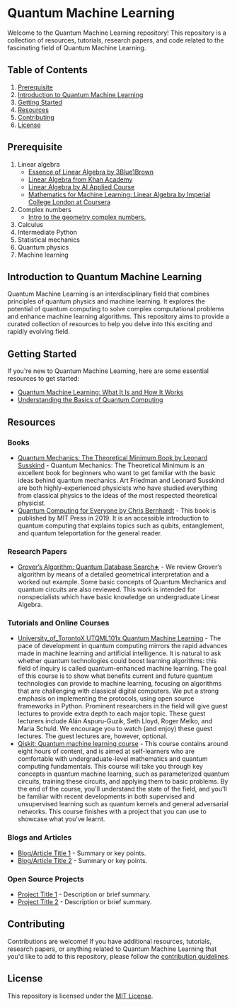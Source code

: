 # Quantum Machine Learning

Welcome to the Quantum Machine Learning repository! This repository is a collection of resources, tutorials, research papers, and code related to the fascinating field of Quantum Machine Learning.
## Table of Contents

1. [Prerequisite](#prerequisite)
2. [Introduction to Quantum Machine Learning](#introduction-to-quantum-machine-learning)
3. [Getting Started](#getting-started)
4. [Resources](#resources)
5. [Contributing](#contributing)
6. [License](#license)


## Prerequisite 

1. Linear algebra
    - [Essence of Linear Algebra by 3Blue1Brown](https://www.youtube.com/playlist?list=PLZHQObOWTQDPD3MizzM2xVFitgF8hE_ab)
    - [Linear Algebra from Khan Academy](https://www.khanacademy.org/math/linear-algebra)
    - [Linear Algebra by AI Applied Course](https://www.appliedaicourse.com/lecture/11/applied-machine-learning-online-course/2829/why-learn-it/0/free-videos)
    - [Mathematics for Machine Learning: Linear Algebra by Imperial College London at Coursera](https://www.coursera.org/learn/linear-algebra-machine-learning)
2. Complex numbers
    - [Intro to the geometry complex numbers.](https://www.youtube.com/watch?v=5PcpBw5Hbwo)
4. Calculus
5. Intermediate Python
6. Statistical mechanics
7. Quantum physics
8. Machine learning



## Introduction to Quantum Machine Learning

Quantum Machine Learning is an interdisciplinary field that combines principles of quantum physics and machine learning. It explores the potential of quantum computing to solve complex computational problems and enhance machine learning algorithms. This repository aims to provide a curated collection of resources to help you delve into this exciting and rapidly evolving field.

## Getting Started

If you're new to Quantum Machine Learning, here are some essential resources to get started:

- [Quantum Machine Learning: What It Is and How It Works](link_to_intro_article)
- [Understanding the Basics of Quantum Computing](link_to_quantum_computing_intro)

## Resources

### Books
- [Quantum Mechanics: The Theoretical Minimum Book by Leonard Susskind](/books/QuaMecTheTheMin.pdf) - Quantum Mechanics: The Theoretical Minimum is an excellent book for beginners who want to get familiar with the basic ideas behind quantum mechanics. Art Friedman and Leonard Susskind are both highly-experienced physicists who have studied everything from classical physics to the ideas of the most respected theoretical physicist.
- [ Quantum Computing for Everyone by Chris Bernhardt](/books/Quantum_Computing_for_Everyone.pdf) - This book is published by MIT Press in 2019. It is an accessible introduction to quantum computing that explains topics such as qubits, entanglement, and quantum teleportation for the general reader.


### Research Papers
- [Grover’s Algorithm: Quantum Database Search∗](research_paper/GroverAlgorithm_QuantumDatabaseSearch.pdf) - We review Grover’s algorithm by means of a detailed geometrical interpretation and a worked out example. Some basic concepts of Quantum Mechanics and quantum circuits are also reviewed. This work is intended for nonspecialists which have basic knowledge on undergraduate Linear Algebra.

### Tutorials and Online Courses
- [University_of_TorontoX UTQML101x Quantum Machine Learning]([link_to_tutorial1](https://learning.edx.org/course/course-v1:University_of_TorontoX+UTQML101x+2T2019/home)) - The pace of development in quantum computing mirrors the rapid advances made in machine learning and artificial intelligence. It is natural to ask whether quantum technologies could boost learning algorithms: this field of inquiry is called quantum-enhanced machine learning. The goal of this course is to show what benefits current and future quantum technologies can provide to machine learning, focusing on algorithms that are challenging with classical digital computers. We put a strong emphasis on implementing the protocols, using open source frameworks in Python. Prominent researchers in the field will give guest lectures to provide extra depth to each major topic. These guest lecturers include Alán Aspuru-Guzik, Seth Lloyd, Roger Melko, and Maria Schuld. We encourage you to watch (and enjoy) these guest lectures. The guest lectures are, however, optional.
- [Qiskit: Quantum machine learning course](https://qiskit.org/learn/course/machine-learning-course) - This course contains around eight hours of content, and is aimed at self-learners who are comfortable with undergraduate-level mathematics and quantum computing fundamentals. This course will take you through key concepts in quantum machine learning, such as parameterized quantum circuits, training these circuits, and applying them to basic problems. By the end of the course, you'll understand the state of the field, and you'll be familiar with recent developments in both supervised and unsupervised learning such as quantum kernels and general adversarial networks. This course finishes with a project that you can use to showcase what you've learnt.


### Blogs and Articles
- [Blog/Article Title 1](link_to_blog1) - Summary or key points.
- [Blog/Article Title 2](link_to_blog2) - Summary or key points.

### Open Source Projects
- [Project Title 1](link_to_project1) - Description or brief summary.
- [Project Title 2](link_to_project2) - Description or brief summary.

## Contributing

Contributions are welcome! If you have additional resources, tutorials, research papers, or anything related to Quantum Machine Learning that you'd like to add to this repository, please follow the [contribution guidelines](CONTRIBUTING.md).

## License

This repository is licensed under the [MIT License](LICENSE).
